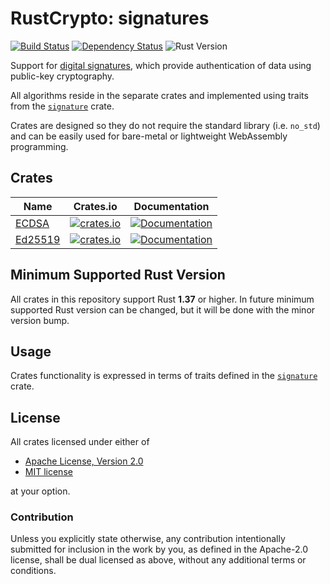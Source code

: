 # RustCrypto: signatures

[![Build Status][build-image]][build-link]
[![Dependency Status][deps-image]][deps-link]
![Rust Version][rustc-image]

Support for [digital signatures][1], which provide authentication of data using
public-key cryptography.

All algorithms reside in the separate crates and implemented using traits from
the [`signature`](https://docs.rs/signature/) crate.

Crates are designed so they do not require the standard library (i.e. `no_std`)
and can be easily used for bare-metal or lightweight WebAssembly programming.

## Crates

| Name | Crates.io | Documentation |
| ---- | :--------:| :------------:|
| [ECDSA](https://en.wikipedia.org/wiki/Elliptic_Curve_Digital_Signature_Algorithm) | [![crates.io](https://img.shields.io/crates/v/ecdsa.svg)](https://crates.io/crates/ecdsa) | [![Documentation](https://docs.rs/ecdsa/badge.svg)](https://docs.rs/ecdsa) |
| [Ed25519](https://en.wikipedia.org/wiki/EdDSA) | [![crates.io](https://img.shields.io/crates/v/ed25519.svg)](https://crates.io/crates/ed25519) | [![Documentation](https://docs.rs/ed25519/badge.svg)](https://docs.rs/ed25519) |

## Minimum Supported Rust Version

All crates in this repository support Rust **1.37** or higher. In future minimum
supported Rust version can be changed, but it will be done with the minor
version bump.

## Usage

Crates functionality is expressed in terms of traits defined in the [`signature`][2]
crate.

## License

All crates licensed under either of

 * [Apache License, Version 2.0](http://www.apache.org/licenses/LICENSE-2.0)
 * [MIT license](http://opensource.org/licenses/MIT)

at your option.

### Contribution

Unless you explicitly state otherwise, any contribution intentionally submitted
for inclusion in the work by you, as defined in the Apache-2.0 license, shall be
dual licensed as above, without any additional terms or conditions.

[//]: # (badges)

[build-image]: https://travis-ci.org/RustCrypto/signatures.svg?branch=master
[build-link]: https://travis-ci.org/RustCrypto/signatures
[deps-image]: https://deps.rs/repo/github/RustCrypto/signatures/status.svg
[deps-link]: https://deps.rs/repo/github/RustCrypto/signatures
[rustc-image]: https://img.shields.io/badge/rustc-1.34+-blue.svg

[//]: # (general links)

[1]: https://en.wikipedia.org/wiki/Digital_signature
[2]: https://docs.rs/signature
